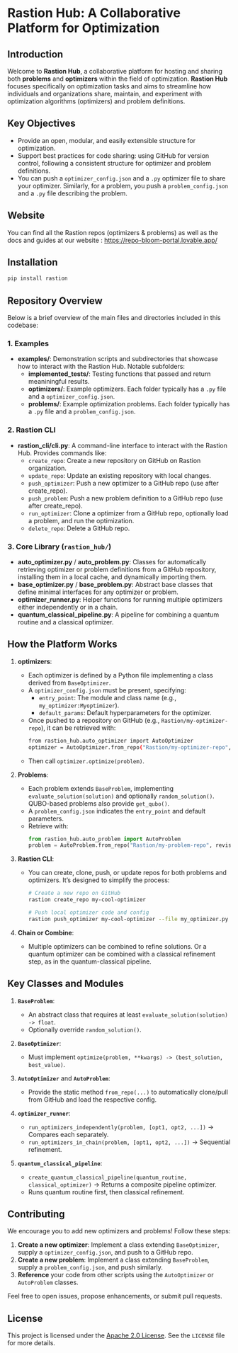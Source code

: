 # Rastion Hub: A Collaborative Platform for Optimization

## Introduction
Welcome to **Rastion Hub**, a collaborative platform for hosting and sharing both **problems** and **optimizers** within the field of optimization. **Rastion Hub** focuses specifically on optimization tasks and aims to streamline how individuals and organizations share, maintain, and experiment with optimization algorithms (optimizers) and problem definitions.

## Key Objectives
- Provide an open, modular, and easily extensible structure for optimization.
- Support best practices for code sharing: using GitHub for version control, following a consistent structure for optimizer and problem definitions.
- You can push a `optimizer_config.json` and a `.py` optimizer file to share your optimizer. Similarly, for a problem, you push a `problem_config.json` and a `.py` file describing the problem.

## Website
You can find all the Rastion repos (optimizers & problems) as well as the docs and guides at our website : https://repo-bloom-portal.lovable.app/

## Installation
```bash
pip install rastion
```

## Repository Overview
Below is a brief overview of the main files and directories included in this codebase:

### 1. Examples
- **examples/**: Demonstration scripts and subdirectories that showcase how to interact with the Rastion Hub. Notable subfolders:
  - **implemented_tests/**: Testing functions that passed and return meaniningful results.
  - **optimizers/**: Example optimizers. Each folder typically has a `.py` file and a `optimizer_config.json`.
  - **problems/**: Example optimization problems. Each folder typically has a `.py` file and a `problem_config.json`.

### 2. Rastion CLI
- **rastion_cli/cli.py**: A command-line interface to interact with the Rastion Hub. Provides commands like:
  - `create_repo`: Create a new repository on GitHub on Rastion organization.
  - `update_repo`: Update an existing repository with local changes.
  - `push_optimizer`: Push a new optimizer to a GitHub repo (use after create_repo).
  - `push_problem`: Push a new problem definition to a GitHub repo (use after create_repo).
  - `run_optimizer`: Clone a optimizer from a GitHub repo, optionally load a problem, and run the optimization.
  - `delete_repo`: Delete a GitHub repo.

### 3. Core Library (`rastion_hub/`)
- **auto_optimizer.py** / **auto_problem.py**: Classes for automatically retrieving optimizer or problem definitions from a GitHub repository, installing them in a local cache, and dynamically importing them.
- **base_optimizer.py** / **base_problem.py**: Abstract base classes that define minimal interfaces for any optimizer or problem.
- **optimizer_runner.py**: Helper functions for running multiple optimizers either independently or in a chain.
- **quantum_classical_pipeline.py**: A pipeline for combining a quantum routine and a classical optimizer.


## How the Platform Works
1. **optimizers**:
   - Each optimizer is defined by a Python file implementing a class derived from `BaseOptimizer`.
   - A `optimizer_config.json` must be present, specifying:
     - `entry_point`: The module and class name (e.g., `my_optimizer:Myoptimizer`).
     - `default_params`: Default hyperparameters for the optimizer.
   - Once pushed to a repository on GitHub (e.g., `Rastion/my-optimizer-repo`), it can be retrieved with:
     ```bash
     from rastion_hub.auto_optimizer import AutoOptimizer
     optimizer = AutoOptimizer.from_repo("Rastion/my-optimizer-repo", revision="main")
     ```
   - Then call `optimizer.optimize(problem)`.

2. **Problems**:
   - Each problem extends `BaseProblem`, implementing `evaluate_solution(solution)` and optionally `random_solution()`. QUBO-based problems also provide `get_qubo()`.
   - A `problem_config.json` indicates the `entry_point` and default parameters.
   - Retrieve with:
     ```python
     from rastion_hub.auto_problem import AutoProblem
     problem = AutoProblem.from_repo("Rastion/my-problem-repo", revision="main")
     ```

3. **Rastion CLI**:
   - You can create, clone, push, or update repos for both problems and optimizers. It’s designed to simplify the process:
     ```bash
     # Create a new repo on GitHub
     rastion create_repo my-cool-optimizer

     # Push local optimizer code and config
     rastion push_optimizer my-cool-optimizer --file my_optimizer.py --config optimizer_config.json
     ```

4. **Chain or Combine**:
   - Multiple optimizers can be combined to refine solutions. Or a quantum optimizer can be combined with a classical refinement step, as in the quantum-classical pipeline.

## Key Classes and Modules
1. **`BaseProblem`**:
   - An abstract class that requires at least `evaluate_solution(solution) -> float`.
   - Optionally override `random_solution()`.

2. **`BaseOptimizer`**:
   - Must implement `optimize(problem, **kwargs) -> (best_solution, best_value)`.

3. **`AutoOptimizer`** and **`AutoProblem`**:
   - Provide the static method `from_repo(...)` to automatically clone/pull from GitHub and load the respective config.

4. **`optimizer_runner`**:
   - `run_optimizers_independently(problem, [opt1, opt2, ...])` -> Compares each separately.
   - `run_optimizers_in_chain(problem, [opt1, opt2, ...])` -> Sequential refinement.

5. **`quantum_classical_pipeline`**:
   - `create_quantum_classical_pipeline(quantum_routine, classical_optimizer)` -> Returns a composite pipeline optimizer.
   - Runs quantum routine first, then classical refinement.


## Contributing
We encourage you to add new optimizers and problems! Follow these steps:
1. **Create a new optimizer**: Implement a class extending `BaseOptimizer`, supply a `optimizer_config.json`, and push to a GitHub repo.
2. **Create a new problem**: Implement a class extending `BaseProblem`, supply a `problem_config.json`, and push similarly.
3. **Reference** your code from other scripts using the `AutoOptimizer` or `AutoProblem` classes.

Feel free to open issues, propose enhancements, or submit pull requests.

## License
This project is licensed under the [Apache 2.0 License](LICENSE). See the `LICENSE` file for more details.
